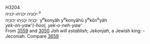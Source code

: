 <body>
  <p>H3204<br>  יכוניה    יכניהוּ    יכניה <sup> o</sup><br> יְכָניָה  יְכָניָהוּ  יְכוֹנְיָה  ‎  y<sup>e</sup>konyâh  y<sup>e</sup>konyâhû  y<sup>e</sup>kôn<sup>e</sup>yâh  <br><i>yek-on-yaw‘(-hoo),</i> <i>yek-o-neh-yaw‘ </i><br>From <a href="h3559.htm">3559</a> and <a href="h3050.htm">3050</a>  <i>Jah</i> <i>will</i> <i>establish</i>; <i>Jekonjah</i>, a Jewish king: - Jeconiah. Compare <a href="h3659.htm">3659</a> <br></p>
 </body>